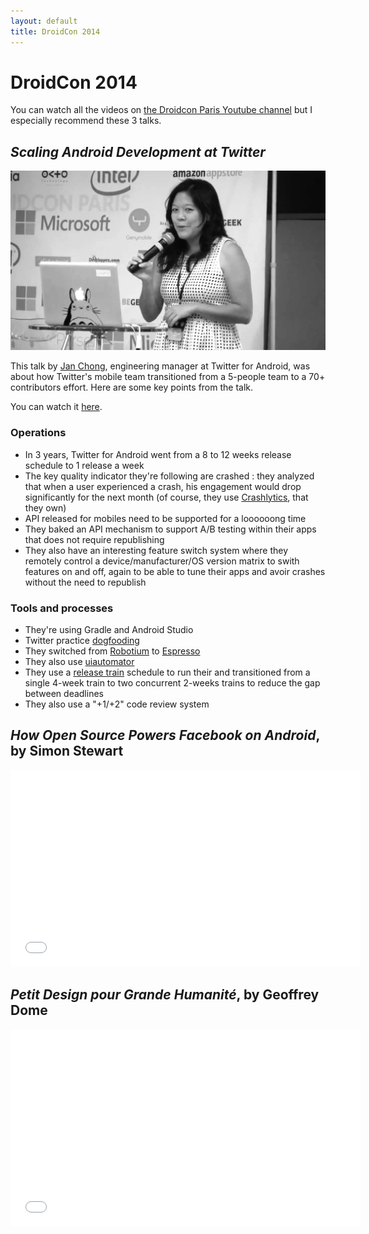 ```yaml
---
layout: default
title: DroidCon 2014
---
```


# DroidCon 2014


You can watch all the videos on [the Droidcon Paris Youtube channel][droidcon-channel] but I 
especially recommend these 3 talks.

## *Scaling Android Development at Twitter*

![Scaling Android Development at Twitter](../assets/img/droidcon-jan-chong.png "Scaling Android Development at Twitter")

This talk by [Jan Chong][twitter-jan-chong], engineering manager at Twitter for Android, 
was about how Twitter's mobile team transitioned from a 5-people team to a 70+ contributors
effort. Here are some key points from the talk.

You can watch it [here][scaling-android-development-at-twitter].

### Operations

- In 3 years, Twitter for Android went from a 8 to 12 weeks release schedule to 1 release a week
- The key quality indicator they're following are crashed : they analyzed that when a user 
  experienced a crash, his engagement would drop significantly for the next month (of course, they 
  use [Crashlytics][crashlytics], that they own)
- API released for mobiles need to be supported for a loooooong time
- They baked an API mechanism to support A/B testing within their apps that does not require republishing
- They also have an interesting feature switch system where they remotely control a device/manufacturer/OS version matrix
  to swith features on and off, again to be able to tune their apps and avoir crashes without the
  need to republish 

### Tools and processes

- They're using Gradle and Android Studio
- Twitter practice [dogfooding][dogfooding]
- They switched from [Robotium][robotium] to [Espresso][espresso]
- They also use [uiautomator][uiautomator]
- They use a [release train][release-train] schedule to run their
  and transitioned from a single 4-week train to two concurrent 2-weeks trains to reduce the gap
  between deadlines
- They also use a "+1/+2" code review system 
 
## *How Open Source Powers Facebook on Android*, by Simon Stewart

<iframe width="560" height="315" src="//www.youtube.com/embed/MT6bU9ofJDE" frameborder="0" allowfullscreen="yes">
</iframe>

## *Petit Design pour Grande Humanité*, by Geoffrey Dome

<iframe width="560" height="315" src="//www.youtube.com/embed/mwF4qk9OMe8" frameborder="0" allowfullscreen="yes">
</iframe>


[droidcon-channel]: https://www.youtube.com/channel/UCkatLlah5weIpN23LqMgdTg
[twitter-jan-chong]: http://en.wikipedia.org/wiki/Software_release_train
[dogfooding]: http://en.wikipedia.org/wiki/Eating_your_own_dog_food
[robotium]: https://code.google.com/p/robotium/
[espresso]: https://code.google.com/p/android-test-kit/wiki/Espresso
[uiautomator]: http://developer.android.com/tools/help/uiautomator/index.html
[release-train]: http://en.wikipedia.org/wiki/Software_release_train
[scaling-android-development-at-twitter]: http://youtu.be/T5qEnillTHc
[crashlytics]: https://try.crashlytics.com